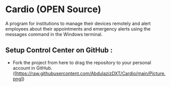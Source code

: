 # Cardio (OPEN Source)
A program for institutions to manage their devices remotely and alert employees about their appointments and emergency alerts using the messages command in the Windows terminal.
## Setup Control Center on GitHub :
- Fork the project from here to drag the repository to your personal account in GitHub.
([https://raw.githubusercontent.com/AbdulazizDXT/Cardio/main/Picture.png])


